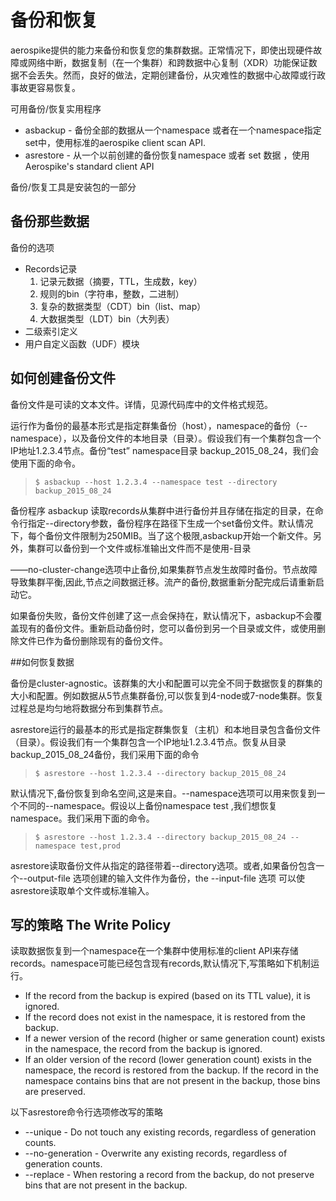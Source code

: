 # 备份和恢复

aerospike提供的能力来备份和恢复您的集群数据。正常情况下，即使出现硬件故障或网络中断，数据复制（在一个集群）和跨数据中心复制（XDR）功能保证数据不会丢失。然而，良好的做法，定期创建备份，从灾难性的数据中心故障或行政事故更容易恢复。

可用备份/恢复实用程序

* asbackup - 备份全部的数据从一个namespace 或者在一个namespace指定 set中，使用标准的aerospike client scan API.
* asrestore - 从一个以前创建的备份恢复namespace 或者 set 数据 ，使用 Aerospike's standard client API

备份/恢复工具是安装包的一部分


## 备份那些数据
备份的选项

* Records记录
  1. 记录元数据（摘要，TTL，生成数，key）
  2. 规则的bin（字符串，整数，二进制）
  3. 复杂的数据类型（CDT）bin（list、map）
  4. 大数据类型（LDT）bin（大列表）
* 二级索引定义
* 用户自定义函数（UDF）模块


## 如何创建备份文件
备份文件是可读的文本文件。详情，见源代码库中的文件格式规范。


运行作为备份的最基本形式是指定群集备份（host），namespace的备份（--namespace），以及备份文件的本地目录（目录）。假设我们有一个集群包含一个IP地址1.2.3.4节点。备份“test” namespace目录 backup_2015_08_24，我们会使用下面的命令。

>```$ asbackup --host 1.2.3.4 --namespace test --directory backup_2015_08_24```

备份程序 asbackup 读取records从集群中进行备份并且存储在指定的目录，在命令行指定--directory参数，备份程序在路径下生成一个set备份文件。默认情况下，每个备份文件限制为250MIB。当了这个极限,asbackup开始一个新文件。另外，集群可以备份到一个文件或标准输出文件而不是使用-目录

——no-cluster-change选项中止备份,如果集群节点发生故障时备份。节点故障导致集群平衡,因此,节点之间数据迁移。流产的备份,数据重新分配完成后请重新启动它。


如果备份失败，备份文件创建了这一点会保持在，默认情况下，asbackup不会覆盖现有的备份文件。重新启动备份时，您可以备份到另一个目录或文件，或使用删除文件已作为备份删除现有的备份文件。


##如何恢复数据

备份是cluster-agnostic。该群集的大小和配置可以完全不同于数据恢复的群集的大小和配置。例如数据从5节点集群备份,可以恢复到4-node或7-node集群。恢复过程总是均匀地将数据分布到集群节点。

asrestore运行的最基本的形式是指定群集恢复（主机）和本地目录包含备份文件（目录）。假设我们有一个集群包含一个IP地址1.2.3.4节点。恢复从目录backup_2015_08_24备份，我们采用下面的命令

>```$ asrestore --host 1.2.3.4 --directory backup_2015_08_24```

默认情况下,备份恢复到命名空间,这是来自。--namespace选项可以用来恢复到一个不同的--namespace。假设以上备份namespace test ,我们想恢复namespace。我们采用下面的命令。

>```$ asrestore --host 1.2.3.4 --directory backup_2015_08_24 --namespace test,prod```

asrestore读取备份文件从指定的路径带着--directory选项。或者,如果备份包含一个--output-file 选项创建的输入文件作为备份，the --input-file 选项 可以使asrestore读取单个文件或标准输入。


## 写的策略 The Write Policy

读取数据恢复到一个namespace在一个集群中使用标准的client API来存储records。namespace可能已经包含现有records,默认情况下,写策略如下机制运行。

* If the record from the backup is expired (based on its TTL value), it is ignored.
* If the record does not exist in the namespace, it is restored from the backup.
* If a newer version of the record (higher or same generation count) exists in the namespace, the record from the backup is ignored.
* If an older version of the record (lower generation count) exists in the namespace, the record is restored from the backup. If the record in the namespace contains bins that are not present in the backup, those bins are preserved.

以下asrestore命令行选项修改写的策略

* --unique - Do not touch any existing records, regardless of generation counts.
* --no-generation - Overwrite any existing records, regardless of generation counts.
* --replace - When restoring a record from the backup, do not preserve bins that are not present in the backup.




